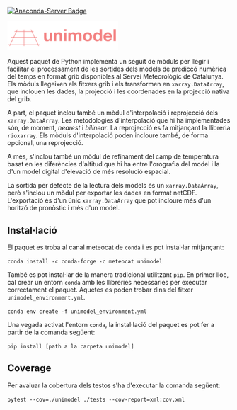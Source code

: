 [![Anaconda-Server Badge](https://anaconda.org/meteocat/unimodel/badges/version.svg)](https://anaconda.org/meteocat/unimodel)

<img src="docs/source/_static/img/logo_unimodel_trans.png" alt="logo" width="250"/>

Aquest paquet de Python implementa un seguit de mòduls per llegir i facilitar el processament
de les sortides dels models de prediccó numèrica del temps en format grib disponibles al
Servei Meteorològic de Catalunya. Els mòduls llegeixen els fitxers grib i els transformen en
`xarray.DataArray`, que inclouen les dades, la projecció i les coordenades en la projecció
nativa del grib.

A part, el paquet inclou també un mòdul d'interpolació i reprojecció dels `xarray.DataArray`. Les
metodologies d'interpolació que hi ha implementades són, de moment, *nearest* i *bilinear*. La
reprojecció es fa mitjançant la llibreria `rioxarray`. Els mòduls d'interpolació poden incloure també,
de forma opcional, una reprojecció.

A més, s'inclou també un mòdul de refinament del camp de temperatura basat en les diferències d'altitud
que hi ha entre l'orografia del model i la d'un model digital d'elevació de més resolució espacial.

La sortida per defecte de la lectura dels models és un `xarray.DataArray`, però s'inclou un mòdul per
exportar les dades en format netCDF. L'exportació és d'un únic `xarray.DataArray` que pot incloure més
d'un horitzó de pronòstic i més d'un model.

Instal·lació
------------

El paquet es troba al canal meteocat de `conda` i es pot instal·lar mitjançant:

`conda install -c conda-forge -c meteocat unimodel`

També es pot instal·lar de la manera tradicional utilitzant `pip`. En primer lloc, cal crear un entorn
`conda` amb les llibreries necessàries per executar correctament el paquet. Aquetes es poden trobar dins del fitxer
`unimodel_environment.yml`.

`conda env create -f unimodel_environment.yml`

Una vegada activat l'entorn `conda`, la instal·lació del paquet es pot fer a partir de la comanda
següent:

`pip install [path a la carpeta unimodel]`

Coverage
--------

Per avaluar la cobertura dels testos s'ha d'executar la comanda següent:

`pytest --cov=./unimodel ./tests --cov-report=xml:cov.xml`